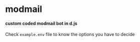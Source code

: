 # modmail
#### custom coded modmail bot in d.js

Check `example.env` file to know the options you have to decide